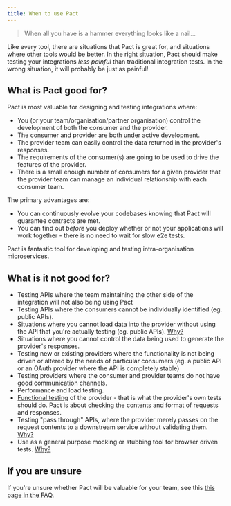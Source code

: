 ```yaml
---
title: When to use Pact
---
```


> When all you have is a hammer everything looks like a nail...

Like every tool, there are situations that Pact is great for, and situations where other tools would be better. In the right situation, Pact should make testing your integrations _less painful_ than traditional integration tests. In the wrong situation, it will probably be just as painful!

## What is Pact good for?

Pact is most valuable for designing and testing integrations where:

* You \(or your team/organisation/partner organisation\) control the development of both the consumer and the provider.
* The consumer and provider are both under active development.
* The provider team can easily control the data returned in the provider's responses.
* The requirements of the consumer\(s\) are going to be used to drive the features of the provider.
* There is a small enough number of consumers for a given provider that the provider team can manage an individual relationship with each consumer team.

The primary advantages are:

* You can continuously evolve your codebases knowing that Pact will guarantee contracts are met.
* You can find out _before_ you deploy whether or not your applications will work together - there is no need to wait for slow e2e tests.

Pact is fantastic tool for developing and testing intra-organisation microservices.

## What is it not good for?

* Testing APIs where the team maintaining the other side of the integration will not also being using Pact
* Testing APIs where the consumers cannot be individually identified \(eg. public APIs\).
* Situations where you cannot load data into the provider without using the API that you're actually testing \(eg. public APIs\). [Why?](https://github.com/pact-foundation/pact-ruby/wiki/Why-Pact-may-not-be-the-best-tool-for-testing-public-APIs)
* Situations where you cannot control the data being used to generate the provider's responses.
* Testing new or existing providers where the functionality is not being driven or altered by the needs of particular consumers \(eg. a public API or an OAuth provider where the API is completely stable\)
* Testing providers where the consumer and provider teams do not have good communication channels.
* Performance and load testing.
* [Functional testing](../consumer/contract_tests_not_functional_tests.md) of the provider - that is what the provider's own tests should do. Pact is about checking the contents and format of requests and responses.
* Testing "pass through" APIs, where the provider merely passes on the request contents to a downstream service without validating them. [Why?](https://github.com/pact-foundation/pact-ruby/wiki/Why-Pact-may-not-be-the-best-tool-for-testing-pass-through-APIs)
* Use as a general purpose mocking or stubbing tool for browser driven tests. [Why?](../consumer/)

## If you are unsure

If you're unsure whether Pact will be valuable for your team, see this [this page in the FAQ](../faq/convinceme.md).

